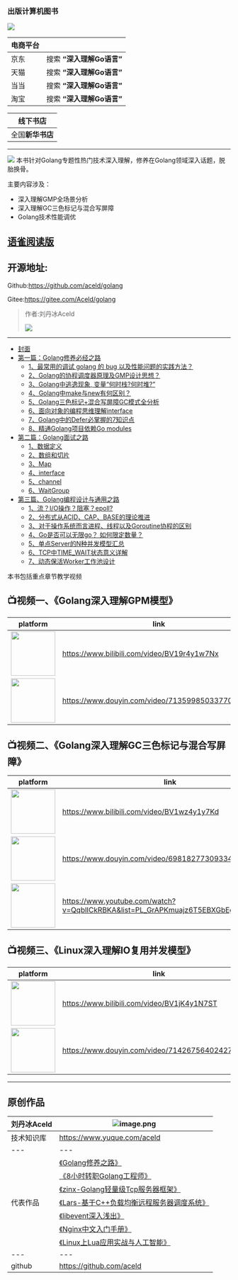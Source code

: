 

### 出版计算机图书

![](images/深入理解Go语言.jpg)


| 电商平台 |  |
| --- | --- |
| 京东 | 搜索 **“深入理解Go语言”** |
| 天猫 | 搜索 **“深入理解Go语言”** |
| 当当 | 搜索 **“深入理解Go语言”** |
| 淘宝 | 搜索 **“深入理解Go语言”** |

| 线下书店 |
| --- |
| 全国**新华书店** |





---

![](images/Golang修养之路封面.jpg)
本书针对Golang专题性热门技术深入理解，修养在Golang领域深入话题，脱胎换骨。

主要内容涉及：
* 深入理解GMP全场景分析
* 深入理解GC三色标记与混合写屏障
* Golang技术性能调优

## [语雀阅读版](https://yuque.com/aceld)


## 开源地址: 

Github:https://github.com/aceld/golang

Gitee:https://gitee.com/Aceld/golang



>  作者:刘丹冰Aceld
> 
> ![](images/0-作者公众号刘丹冰Aceld.jpg)
---


* [封面](default.md)
* [第一篇：Golang修养必经之路](第一篇：Golang修养必经之路.md)
    * [1、最常用的调试 golang 的 bug 以及性能问题的实践方法？](1、最常用的调试golang的bug以及性能问题的实践方法？.md)
    * [2、Golang的协程调度器原理及GMP设计思想？](2、Golang的协程调度器原理及GMP设计思想？.md)
    * [3、Golang中逃逸现象, 变量“何时栈?何时堆?”](3、Golang中逃逸现象,变量“何时栈何时堆”.md)
    * [4、Golang中make与new有何区别？](4、Golang中make与new有何区别？.md)
    * [5、Golang三色标记+混合写屏障GC模式全分析](5、Golang三色标记+混合写屏障GC模式全分析.md)
    * [6、面向对象的编程思维理解interface](6、面向对象的编程思维理解interface.md)
    * [7、Golang中的Defer必掌握的7知识点](7、Golang中的Defer必掌握的7知识点.md)
    * [8、精通Golang项目依赖Go modules](8、精通Golang项目依赖Gomodules.md)
* [第二篇：Golang面试之路](第二篇：Golang面试之路.md)
    * [1、数据定义](1、数据定义.md)
    * [2、数组和切片](2、数组和切片.md)
    * [3、Map](3、Map.md)
    * [4、interface](4、interface.md)
    * [5、channel](5、channel.md)
    * [6、WaitGroup](6、WaitGroup.md)
* [第三篇、Golang编程设计与通用之路](第三篇、Golang编程设计与通用之路.md)
    * [1、流？I/O操作？阻塞？epoll?](1、流？I-O操作？阻塞？epoll.md)
    * [2、分布式从ACID、CAP、BASE的理论推进](2、分布式从ACID、CAP、BASE的理论推进.md)
    * [3、对于操作系统而言进程、线程以及Goroutine协程的区别](3、对于操作系统而言进程、线程以及Goroutine协程的区别.md)
    * [4、Go是否可以无限go？ 如何限定数量？](4、Go是否可以无限go？如何限定数量？.md)
    * [5、单点Server的N种并发模型汇总](5、单点Server的N种并发模型汇总.md)
    * [6、TCP中TIME_WAIT状态意义详解](6、TCP中TIME_WAIT状态意义详解.md)
    * [7、动态保活Worker工作池设计](7、一种实时动态保活的Worker工作池设计机制.md)
    
本书包括重点章节教学视频

## 📺视频一、《Golang深入理解GPM模型》
| platform | link |  
| ---- | ---- | 
|<img src="https://s1.ax1x.com/2022/09/22/xFePUK.png" width = "100" height = "100" alt="" align=center />|https://www.bilibili.com/video/BV19r4y1w7Nx|
|<img src="https://s1.ax1x.com/2022/09/22/xFeRVx.png" width = "100" height = "100" alt="" align=center />|https://www.douyin.com/video/7135998503377046820 | 


## 📺视频二、《Golang深入理解GC三色标记与混合写屏障》
| platform | link |  
| ---- | ---- | 
|<img src="https://s1.ax1x.com/2022/09/22/xFePUK.png" width = "100" height = "100" alt="" align=center />|https://www.bilibili.com/video/BV1wz4y1y7Kd|
|<img src="https://s1.ax1x.com/2022/09/22/xFeRVx.png" width = "100" height = "100" alt="" align=center />|https://www.douyin.com/video/6981827730933419271| 
|<img src="https://s1.ax1x.com/2022/09/23/xkQcng.png" width = "100" height = "100" alt="" align=center />|https://www.youtube.com/watch?v=QqblICkRBKA&list=PL_GrAPKmuajz6T5EBXGbEgx9LciuuryHD|


## 📺视频三、《Linux深入理解IO复用并发模型》
| platform | link |  
| ---- | ---- | 
|<img src="https://s1.ax1x.com/2022/09/22/xFePUK.png" width = "100" height = "100" alt="" align=center />|https://www.bilibili.com/video/BV1jK4y1N7ST|
|<img src="https://s1.ax1x.com/2022/09/22/xFeRVx.png" width = "100" height = "100" alt="" align=center />|https://www.douyin.com/video/7142675640242769159| 

---

## 原创作品

| 刘丹冰Aceld | ![image.png](https://static.golangjob.cn/221008/b4d7cb9e6382f5facbc2bd707d91f5ad.png)| 
| ---- | ---- | 
|技术知识库|https://www.yuque.com/aceld|
|---|---|
||[《Golang修养之路》](https://www.yuque.com/aceld/golang/ithv8f)|
||[《8小时转职Golang工程师》](https://www.yuque.com/aceld/mo95lb/dsk886)|
||[《zinx-Golang轻量级Tcp服务器框架》](https://www.yuque.com/aceld/npyr8s/bgftov)|
|代表作品|[《Lars-基于C++负载均衡远程服务器调度系统》](https://www.yuque.com/aceld/wbs5h3/ggzqva)|
||[《libevent深入浅出》](https://www.yuque.com/aceld/vwi2dk/sss79n)|
||[《Nginx中文入门手册》](https://www.yuque.com/aceld/fpknid/pzxaev)|
||[《Linux上Lua应用实战与人工智能》](https://www.yuque.com/aceld/pxbsur/sg3adg)|
|---|---|
|github|https://github.com/aceld|
